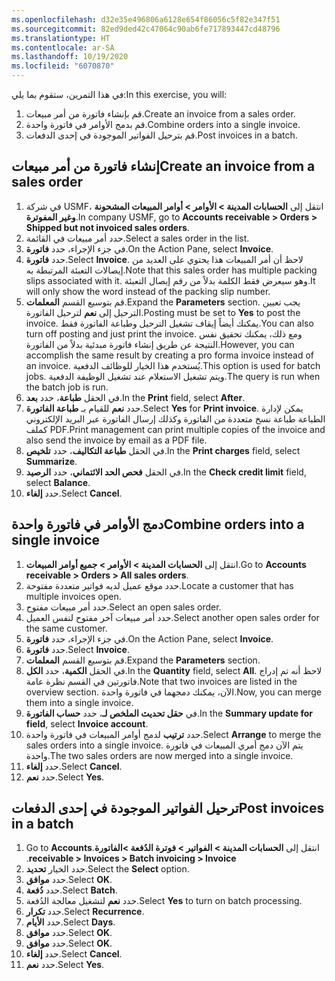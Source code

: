 ```yaml
---
ms.openlocfilehash: d32e35e496806a6128e654f86056c5f82e347f51
ms.sourcegitcommit: 82ed9ded42c47064c90ab6fe717893447cd48796
ms.translationtype: HT
ms.contentlocale: ar-SA
ms.lasthandoff: 10/19/2020
ms.locfileid: "6070870"
---
```

<span data-ttu-id="b6951-101">في هذا التمرين، ستقوم بما يلي:</span><span class="sxs-lookup"><span data-stu-id="b6951-101">In this exercise, you will:</span></span>

1.  <span data-ttu-id="b6951-102">قم بإنشاء فاتورة من أمر مبيعات.</span><span class="sxs-lookup"><span data-stu-id="b6951-102">Create an invoice from a sales order.</span></span>
2.  <span data-ttu-id="b6951-103">قم بدمج الأوامر في فاتورة واحدة.</span><span class="sxs-lookup"><span data-stu-id="b6951-103">Combine orders into a single invoice.</span></span>
3.  <span data-ttu-id="b6951-104">قم بترحيل الفواتير الموجودة في إحدى الدفعات.</span><span class="sxs-lookup"><span data-stu-id="b6951-104">Post invoices in a batch.</span></span>

## <a name="create-an-invoice-from-a-sales-order"></a><span data-ttu-id="b6951-105">إنشاء فاتورة من أمر مبيعات</span><span class="sxs-lookup"><span data-stu-id="b6951-105">Create an invoice from a sales order</span></span> 

1.  <span data-ttu-id="b6951-106">في شركة USMF، انتقل إلى **الحسابات المدينة > الأوامر > أوامر المبيعات المشحونة وغير المفوترة**.</span><span class="sxs-lookup"><span data-stu-id="b6951-106">In company USMF, go to **Accounts receivable > Orders > Shipped but not invoiced sales orders**.</span></span>
2.  <span data-ttu-id="b6951-107">حدد أمر مبيعات في القائمة.</span><span class="sxs-lookup"><span data-stu-id="b6951-107">Select a sales order in the list.</span></span>
3.  <span data-ttu-id="b6951-108">في جزء الإجراء، حدد **فاتورة**.</span><span class="sxs-lookup"><span data-stu-id="b6951-108">On the Action Pane, select **Invoice**.</span></span>
4.  <span data-ttu-id="b6951-109">حدد **فاتورة**.</span><span class="sxs-lookup"><span data-stu-id="b6951-109">Select **Invoice**.</span></span> <span data-ttu-id="b6951-110">لاحظ أن أمر المبيعات هذا يحتوي على العديد من إيصالات التعبئة المرتبطة به.</span><span class="sxs-lookup"><span data-stu-id="b6951-110">Note that this sales order has multiple packing slips associated with it.</span></span> <span data-ttu-id="b6951-111">وهو سيعرض فقط الكلمة بدلاً من رقم إيصال التعبئة.</span><span class="sxs-lookup"><span data-stu-id="b6951-111">It will only show the word instead of the packing slip number.</span></span>
5.  <span data-ttu-id="b6951-112">قم بتوسيع القسم **المعلمات**.</span><span class="sxs-lookup"><span data-stu-id="b6951-112">Expand the **Parameters** section.</span></span> <span data-ttu-id="b6951-113">يجب تعيين الترحيل إلى **نعم** لترحيل الفاتورة.</span><span class="sxs-lookup"><span data-stu-id="b6951-113">Posting must be set to **Yes** to post the invoice.</span></span> <span data-ttu-id="b6951-114">يمكنك أيضاً إيقاف تشغيل الترحيل وطباعة الفاتورة فقط.</span><span class="sxs-lookup"><span data-stu-id="b6951-114">You can also turn off posting and just print the invoice.</span></span> <span data-ttu-id="b6951-115">ومع ذلك، يمكنك تحقيق نفس النتيجة عن طريق إنشاء فاتورة مبدئية بدلاً من الفاتورة.</span><span class="sxs-lookup"><span data-stu-id="b6951-115">However, you can accomplish the same result by creating a pro forma invoice instead of an invoice.</span></span> <span data-ttu-id="b6951-116">يُستخدم هذا الخيار للوظائف الدفعية.</span><span class="sxs-lookup"><span data-stu-id="b6951-116">This option is used for batch jobs.</span></span> <span data-ttu-id="b6951-117">ويتم تشغيل الاستعلام عند تشغيل الوظيفة الدفعية.</span><span class="sxs-lookup"><span data-stu-id="b6951-117">The query is run when the batch job is run.</span></span>
6.  <span data-ttu-id="b6951-118">في الحقل **طباعة**، حدد **بعد**.</span><span class="sxs-lookup"><span data-stu-id="b6951-118">In the **Print** field, select **After**.</span></span>
7.  <span data-ttu-id="b6951-119">حدد **نعم** للقيام بـ **طباعة الفاتورة**.</span><span class="sxs-lookup"><span data-stu-id="b6951-119">Select **Yes** for **Print invoice**.</span></span>
    <span data-ttu-id="b6951-120">يمكن لإدارة الطباعة طباعة نسخ متعددة من الفاتورة وكذلك إرسال الفاتورة عبر البريد الإلكتروني كملف PDF.</span><span class="sxs-lookup"><span data-stu-id="b6951-120">Print management can print multiple copies of the invoice and also send the invoice by email as a PDF file.</span></span>
8.  <span data-ttu-id="b6951-121">في الحقل **طباعة التكاليف**، حدد **تلخيص**.</span><span class="sxs-lookup"><span data-stu-id="b6951-121">In the **Print charges** field, select **Summarize**.</span></span>
9.  <span data-ttu-id="b6951-122">في الحقل **فحص الحد الائتماني**، حدد **الرصيد**.</span><span class="sxs-lookup"><span data-stu-id="b6951-122">In the **Check credit limit** field, select **Balance**.</span></span>
10. <span data-ttu-id="b6951-123">حدد **إلغاء**.</span><span class="sxs-lookup"><span data-stu-id="b6951-123">Select **Cancel**.</span></span>

## <a name="combine-orders-into-a-single-invoice"></a><span data-ttu-id="b6951-124">دمج الأوامر في فاتورة واحدة</span><span class="sxs-lookup"><span data-stu-id="b6951-124">Combine orders into a single invoice</span></span> 

1.  <span data-ttu-id="b6951-125">انتقل إلى **الحسابات المدينة > الأوامر > جميع أوامر المبيعات**.</span><span class="sxs-lookup"><span data-stu-id="b6951-125">Go to **Accounts receivable > Orders > All sales orders**.</span></span>
2.  <span data-ttu-id="b6951-126">حدد موقع عميل لديه فواتير متعددة مفتوحة.</span><span class="sxs-lookup"><span data-stu-id="b6951-126">Locate a customer that has multiple invoices open.</span></span>
3.  <span data-ttu-id="b6951-127">حدد أمر مبيعات مفتوح.</span><span class="sxs-lookup"><span data-stu-id="b6951-127">Select an open sales order.</span></span>
4.  <span data-ttu-id="b6951-128">حدد أمر مبيعات آخر مفتوح لنفس العميل.</span><span class="sxs-lookup"><span data-stu-id="b6951-128">Select another open sales order for the same customer.</span></span>
5.  <span data-ttu-id="b6951-129">في جزء الإجراء، حدد **فاتورة**.</span><span class="sxs-lookup"><span data-stu-id="b6951-129">On the Action Pane, select **Invoice**.</span></span>
6.  <span data-ttu-id="b6951-130">حدد **فاتورة**.</span><span class="sxs-lookup"><span data-stu-id="b6951-130">Select **Invoice**.</span></span>
7.  <span data-ttu-id="b6951-131">قم بتوسيع القسم **المعلمات**.</span><span class="sxs-lookup"><span data-stu-id="b6951-131">Expand the **Parameters** section.</span></span>
8.  <span data-ttu-id="b6951-132">في الحقل **الكمية**، حدد **الكل**.</span><span class="sxs-lookup"><span data-stu-id="b6951-132">In the **Quantity** field, select **All**.</span></span> <span data-ttu-id="b6951-133">لاحظ أنه تم إدراج فاتورتين في القسم نظرة عامة.</span><span class="sxs-lookup"><span data-stu-id="b6951-133">Note that two invoices are listed in the overview section.</span></span> <span data-ttu-id="b6951-134">الآن، يمكنك دمجهما في فاتورة واحدة.</span><span class="sxs-lookup"><span data-stu-id="b6951-134">Now, you can merge them into a single invoice.</span></span>
9.  <span data-ttu-id="b6951-135">في **حقل تحديث الملخص لـ**، حدد **حساب الفاتورة**.</span><span class="sxs-lookup"><span data-stu-id="b6951-135">In the **Summary update for field**, select **Invoice account**.</span></span>
10. <span data-ttu-id="b6951-136">حدد **ترتيب** لدمج أوامر المبيعات في فاتورة واحدة.</span><span class="sxs-lookup"><span data-stu-id="b6951-136">Select **Arrange** to merge the sales orders into a single invoice.</span></span>
    <span data-ttu-id="b6951-137">يتم الآن دمج أمري المبيعات في فاتورة واحدة.</span><span class="sxs-lookup"><span data-stu-id="b6951-137">The two sales orders are now merged into a single invoice.</span></span>
11. <span data-ttu-id="b6951-138">حدد **إلغاء**.</span><span class="sxs-lookup"><span data-stu-id="b6951-138">Select **Cancel**.</span></span>
12. <span data-ttu-id="b6951-139">حدد **نعم**.</span><span class="sxs-lookup"><span data-stu-id="b6951-139">Select **Yes**.</span></span>

## <a name="post-invoices-in-a-batch"></a><span data-ttu-id="b6951-140">ترحيل الفواتير الموجودة في إحدى الدفعات</span><span class="sxs-lookup"><span data-stu-id="b6951-140">Post invoices in a batch</span></span> 

1.  <span data-ttu-id="b6951-141">انتقل إلى **الحسابات المدينة > الفواتير > فوترة الدُفعة >الفاتورة‬‏‫**.</span><span class="sxs-lookup"><span data-stu-id="b6951-141">Go to **Accounts receivable > Invoices > Batch invoicing > Invoice**.</span></span>
2.  <span data-ttu-id="b6951-142">حدد الخيار **تحديد**.</span><span class="sxs-lookup"><span data-stu-id="b6951-142">Select the **Select** option.</span></span>
3.  <span data-ttu-id="b6951-143">حدد **موافق**.</span><span class="sxs-lookup"><span data-stu-id="b6951-143">Select **OK**.</span></span>
4.  <span data-ttu-id="b6951-144">حدد **دُفعة**.</span><span class="sxs-lookup"><span data-stu-id="b6951-144">Select **Batch**.</span></span>
5.  <span data-ttu-id="b6951-145">حدد **نعم** لتشغيل معالجة الدُفعة.</span><span class="sxs-lookup"><span data-stu-id="b6951-145">Select **Yes** to turn on batch processing.</span></span>
6.  <span data-ttu-id="b6951-146">حدد **تكرار**.</span><span class="sxs-lookup"><span data-stu-id="b6951-146">Select **Recurrence**.</span></span>
7.  <span data-ttu-id="b6951-147">حدد **الأيام**.</span><span class="sxs-lookup"><span data-stu-id="b6951-147">Select **Days**.</span></span>
8.  <span data-ttu-id="b6951-148">حدد **موافق**.</span><span class="sxs-lookup"><span data-stu-id="b6951-148">Select **OK**.</span></span>
9.  <span data-ttu-id="b6951-149">حدد **موافق**.</span><span class="sxs-lookup"><span data-stu-id="b6951-149">Select **OK**.</span></span>
10. <span data-ttu-id="b6951-150">حدد **إلغاء**.</span><span class="sxs-lookup"><span data-stu-id="b6951-150">Select **Cancel**.</span></span>
11. <span data-ttu-id="b6951-151">حدد **نعم**.</span><span class="sxs-lookup"><span data-stu-id="b6951-151">Select **Yes**.</span></span>
